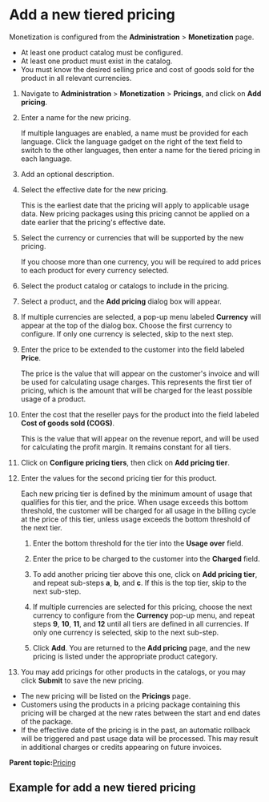 # Add a new tiered pricing

Monetization is configured from the **Administration** \> **Monetization** page.

-   At least one product catalog must be configured.
-   At least one product must exist in the catalog.
-   You must know the desired selling price and cost of goods sold for the product in all relevant currencies.

1.  Navigate to **Administration** \> **Monetization** \> **Pricings**, and click on **Add pricing**.

2.  Enter a name for the new pricing.

    If multiple languages are enabled, a name must be provided for each language. Click the language gadget on the right of the text field to switch to the other languages, then enter a name for the tiered pricing in each language.

3.  Add an optional description.

4.  Select the effective date for the new pricing.

    This is the earliest date that the pricing will apply to applicable usage data. New pricing packages using this pricing cannot be applied on a date earlier that the pricing's effective date.

5.  Select the currency or currencies that will be supported by the new pricing.

    If you choose more than one currency, you will be required to add prices to each product for every currency selected.

6.  Select the product catalog or catalogs to include in the pricing.

7.  Select a product, and the **Add pricing** dialog box will appear.

8.  If multiple currencies are selected, a pop-up menu labeled **Currency** will appear at the top of the dialog box. Choose the first currency to configure. If only one currency is selected, skip to the next step.

9.  Enter the price to be extended to the customer into the field labeled **Price**.

    The price is the value that will appear on the customer's invoice and will be used for calculating usage charges. This represents the first tier of pricing, which is the amount that will be charged for the least possible usage of a product.

10. Enter the cost that the reseller pays for the product into the field labeled **Cost of goods sold \(COGS\)**.

    This is the value that will appear on the revenue report, and will be used for calculating the profit margin. It remains constant for all tiers.

11. Click on **Configure pricing tiers**, then click on **Add pricing tier**.

12. Enter the values for the second pricing tier for this product.

    Each new pricing tier is defined by the minimum amount of usage that qualifies for this tier, and the price. When usage exceeds this bottom threshold, the customer will be charged for all usage in the billing cycle at the price of this tier, unless usage exceeds the bottom threshold of the next tier.

    1.  Enter the bottom threshold for the tier into the **Usage over** field.

    2.  Enter the price to be charged to the customer into the **Charged** field.

    3.  To add another pricing tier above this one, click on **Add pricing tier**, and repeat sub-steps **a**, **b**, and **c**. If this is the top tier, skip to the next sub-step.

    4.  If multiple currencies are selected for this pricing, choose the next currency to configure from the **Currency** pop-up menu, and repeat steps **9**, **10**, **11**, and **12** until all tiers are defined in all currencies. If only one currency is selected, skip to the next sub-step.

    5.  Click **Add**. You are returned to the **Add pricing** page, and the new pricing is listed under the appropriate product category.

13. You may add pricings for other products in the catalogs, or you may click **Submit** to save the new pricing.


-   The new pricing will be listed on the **Pricings** page.
-   Customers using the products in a pricing package containing this pricing will be charged at the new rates between the start and end dates of the package.
-   If the effective date of the pricing is in the past, an automatic rollback will be triggered and past usage data will be processed. This may result in additional charges or credits appearing on future invoices.

**Parent topic:**[Pricing](pricing.md)

## Example for add a new tiered pricing

